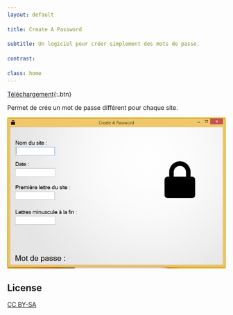 ```yaml
---
layout: default

title: Create A Password

subtitle: Un logiciel pour créer simplement des mots de passe.

contrast:

class: home
---
```


[Téléchargement](https://raw.githubusercontent.com/cedced19/CreateAPassword/master/setup/CreateAPassword.exe){:.btn}

Permet de crée un  mot de passe différent pour chaque site.

![Demo](demo.png)

## License
[CC BY-SA](http://creativecommons.org/licenses/by-sa/4.0/)
